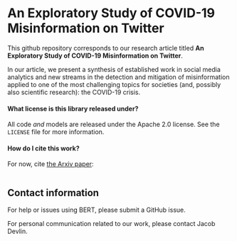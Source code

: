 # An Exploratory Study of COVID-19 Misinformation on Twitter


This github repository corresponds to our research article titled **An Exploratory Study of COVID-19 Misinformation on Twitter**.

In our article, we present a synthesis of established work in social media analytics and new streams in the detection and mitigation of misinformation applied to one of the most challenging topics for societies (and, possibly also scientific research): the COVID-19 crisis.

#### What license is this library released under?

All code *and* models are released under the Apache 2.0 license. See the
`LICENSE` file for more information.


#### How do I cite this work?

For now, cite [the Arxiv paper](https://arxiv.org/):

```

```

## Contact information

For help or issues using BERT, please submit a GitHub issue.

For personal communication related to our work, please contact Jacob Devlin.
